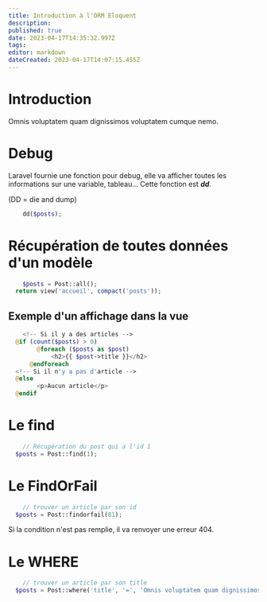 ```yaml
---
title: Introduction à l'ORM Eloquent
description: 
published: true
date: 2023-04-17T14:35:32.997Z
tags: 
editor: markdown
dateCreated: 2023-04-17T14:07:15.455Z
---
```


# Introduction
Omnis voluptatem quam dignissimos voluptatem cumque nemo.

# Debug
Laravel fournie une fonction pour debug, elle va afficher toutes les informations sur une variable, tableau... Cette fonction est ***dd***.

(DD = die and dump)
```php
	dd($posts);
```

# Récupération de toutes données d'un modèle
```php
	$posts = Post::all();
  return view('accueil', compact('posts'));
```

## Exemple d'un affichage dans la vue
```php
	<!-- Si il y a des articles -->
  @if (count($posts) > 0)
  		@foreach ($posts as $post)
      		<h2>{{ $post->title }}</h2>
      @endforeach
  <!-- Si il n'y a pas d'article -->
  @else
  		<p>Aucun article</p>
  @endif
```

# Le find
```php
	// Récupération du post qui a l'id 1
  $posts = Post::find(1);
```

# Le FindOrFail
```php
	// trouver un article par son id
  $posts = Post::findorfail(81);
```
Si la condition n'est pas remplie, il va renvoyer une erreur 404.

# Le WHERE
```php
	// trouver un article par son title
  $posts = Post::where('title', '=', 'Omnis voluptatem quam dignissimos voluptatem cumque nemo.')->first();

```